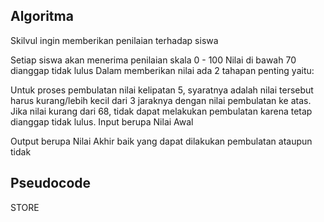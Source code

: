 ## Algoritma

Skilvul ingin memberikan penilaian terhadap siswa

Setiap siswa akan menerima penilaian skala 0 - 100
Nilai di bawah 70 dianggap tidak lulus
Dalam memberikan nilai ada 2 tahapan penting yaitu:

Untuk proses pembulatan nilai kelipatan 5, syaratnya adalah nilai tersebut harus kurang/lebih kecil dari 3 jaraknya dengan nilai pembulatan ke atas.
Jika nilai kurang dari 68, tidak dapat melakukan pembulatan karena tetap dianggap tidak lulus.
Input berupa Nilai Awal

Output berupa Nilai Akhir baik yang dapat dilakukan pembulatan ataupun tidak

## Pseudocode

STORE 
